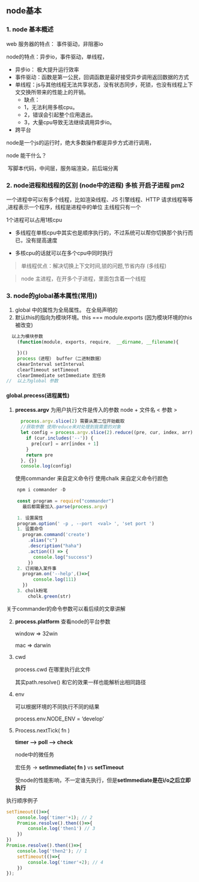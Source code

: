 ##  node基本
### 1. node 基本概述
web 服务器的特点： 事件驱动，非阻塞io

node的特点：异步io，事件驱动，单线程，

- 异步io： 极大提升运行效率
- 事件驱动：函数是第一公民，回调函数是最好接受异步调用返回数据的方式
- 单线程：js与其他线程无法共享状态，没有状态同步，死锁，也没有线程上下文交换所带来的性能上的开销。
  -  缺点：
  - 1，无法利用多核cpu。
  - 2，错误会引起整个应用退出。
  - 3，大量cpu导致无法继续调用异步io。
- 跨平台

node是一个js的运行时，绝大多数操作都是异步方式进行调用，

node 能干什么？

​	写脚本代码，中间层，服务端渲染，前后端分离

### 2. node进程和线程的区别 (node中的进程) 多核 开启子进程 pm2

一个进程中可以有多个线程，比如渲染线程、JS 引擎线程、HTTP 请求线程等等 ,进程表示一个程序，线程是进程中的单位  主线程只有一个 

1个进程可以占用1核cpu

- 多线程在单核cpu中其实也是顺序执行的，不过系统可以帮你切换那个执行而已，没有提高速度

- 多核cpu的话就可以在多个cpu中同时执行

> 单线程优点：解决切换上下文时间,锁的问题,节省内存 (多线程)

> node 主进程，在开多个子进程，里面包含着一个线程





### 3. node的global基本属性(常用))

1. global 中的属性为全局属性。 在全局声明的
2. 默认this的指向为模块环境。this === module.exports (因为模块环境的this被改变)

```javascript
  以上为模块参数
    (function(module, exports, require,  __dirname, __filename){

    })()
    process（进程） buffer（二进制数据）
    ckearInterval setInterval
    clearTimeout setTimeout
    clearImmediate setImmediate 宏任务
//  以上为global 参数
```

#### global.precess(进程属性)

 1. **precess.argv** 为用户执行文件是传入的参数 node + 文件名  < 参数 >
    ```javascript
      process.argv.slice(2) 需要从第二位开始截取
      //获取参数 使用reduce来对处理到我需要的对象
      let config = process.argv.slice(2).reduce((pre, cur, index, arr) => {
        if (cur.includes('--')) {
          pre[cur] = arr[index + 1]
        }
        return pre
      }, {})
      console.log(config)
    ```
     使用commander 来自定义命令行
     使用chalk 来自定义命令行颜色
  ```javascript
      npm i commander -D
      
      const program = require("commander")
        最后都需要加入.parse(process.argv)
      
      1. 设置属性
      program.option(' -p , --port  <val> ', 'set port ')
      1. 设置命令
        program.command('create')
          .alias("c")
          .description("haha")
          .action(() => {
            console.log("success")
          })
      2. 订阅输入某件事
        program.on('--help',()=>{
            console.log(111)
        })
      3. cholk粉笔
          cholk.green(str)
  ```
  关于commander的命令参数可以看后续的文章讲解
  
 2. **process.platform** 查看node的平台参数


    window => 32win

    mac => darwin
   

  



1. cwd

   process.cwd 在哪里执行此文件

   其实path.resolve() 和它的效果一样也能解析出相同路径

2. env

   可以根据环境的不同执行不同的结果

   process.env.NODE_ENV = ‘develop’

3. Process.nextTick( fn )

   **timer --> poll -->  check**

   node中的微任务

   宏任务 -> **setImmediate( fn )**  vs  **setTimeout** 

   受node的性能影响，不一定谁先执行，但是**setImmediate是在i/o之后立即执行**

 执行顺序例子

```javascript
setTimeout(()=>{
    console.log('timer'+1); // 2
    Promise.resolve().then(()=>{
        console.log('then1') // 3
    })
})
Promise.resolve().then(()=>{
    console.log('then2'); // 1
    setTimeout(()=>{
        console.log('timer'+2); // 4
    })
});



```


